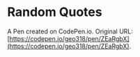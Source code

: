 # Random Quotes

A Pen created on CodePen.io. Original URL: [https://codepen.io/geo318/pen/ZEaRgbX](https://codepen.io/geo318/pen/ZEaRgbX).


